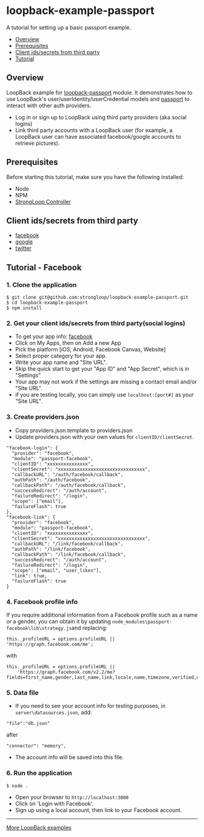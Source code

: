 # loopback-example-passport

A tutorial for setting up a basic passport example.

- [Overview](#overview)
- [Prerequisites](#prerequisites)
- [Client ids/secrets from third party](#client-idssecrets-from-third-party)
- [Tutorial](#tutorial---facebook)

## Overview

LoopBack example for [loopback-passport](https://github.com/strongloop/loopback-passport) module. It demonstrates how to use
LoopBack's user/userIdentity/userCredential models and [passport](http://passportjs.org) to interact with other auth providers.

- Log in or sign up to LoopBack using third party providers (aka social logins)
- Link third party accounts with a LoopBack user (for example, a LoopBack user can have associated facebook/google accounts to retrieve pictures).

## Prerequisites

Before starting this tutorial, make sure you have the following installed:

- Node
- NPM
- [StrongLoop Controller](https://github.com/strongloop/strongloop)

## Client ids/secrets from third party

- [facebook](https://developers.facebook.com/apps)
- [google](https://console.developers.google.com/project)
- [twitter](https://apps.twitter.com/)


## Tutorial - Facebook

### 1. Clone the application

```
$ git clone git@github.com:strongloop/loopback-example-passport.git
$ cd loopback-example-passport
$ npm install
```

### 2. Get your client ids/secrets from third party(social logins)

- To get your app info: [facebook](https://developers.facebook.com/apps)
- Click on My Apps, then on Add a new App
- Pick the platform [iOS, Android, Facebook Canvas, Website]
- Select proper category for your app.
- Write your app name and "Site URL".
- Skip the quick start to get your "App ID" and "App Secret", which is in "Settings"
- Your app may not work if the settings are missing a contact email and/or "Site URL".
- if you are testing locally, you can simply use `localhost:[port#]` as your "Site URL".

### 3. Create providers.json

- Copy providers.json.template to providers.json
- Update providers.json with your own values for `clientID/clientSecret`.

```
"facebook-login": {
  "provider": "facebook",
  "module": "passport-facebook",
  "clientID": "xxxxxxxxxxxxxxx",
  "clientSecret": "xxxxxxxxxxxxxxxxxxxxxxxxxxxxxxxx",
  "callbackURL": "/auth/facebook/callback",
  "authPath": "/auth/facebook",
  "callbackPath": "/auth/facebook/callback",
  "successRedirect": "/auth/account",
  "failureRedirect": "/login",
  "scope": ["email"],
  "failureFlash": true
},
"facebook-link": {
  "provider": "facebook",
  "module": "passport-facebook",
  "clientID": "xxxxxxxxxxxxxxx",
  "clientSecret": "xxxxxxxxxxxxxxxxxxxxxxxxxxxxxxxx",
  "callbackURL": "/link/facebook/callback",
  "authPath": "/link/facebook",
  "callbackPath": "/link/facebook/callback",
  "successRedirect": "/auth/account",
  "failureRedirect": "/login",
  "scope": ["email", "user_likes"],
  "link": true,
  "failureFlash": true
}
```
### 4. Facebook profile info

If you require additional information from a Facebook profile such as a name or a gender, you can obtain it by updating `node_modules\passport-facebook\lib\strategy.js`and replacing:

```
this._profileURL = options.profileURL || 'https://graph.facebook.com/me';
```

with

```
this._profileURL = options.profileURL ||
    'https://graph.facebook.com/v2.2/me?fields=first_name,gender,last_name,link,locale,name,timezone,verified,email,updated_time';
```

### 5. Data file

- If you need to see your account info for testing purposes, in `server\datasources.json`, add:

```
"file":"db.json"
```

after

```
"connector": "memory",
```

- The account info will be saved into this file.

### 6. Run the application

```
$ node .
```

- Open your browser to `http://localhost:3000`
- Click on 'Login with Facebook'.
- Sign up using a local account, then link to your Facebook account.

---

[More LoopBack examples](https://github.com/strongloop/loopback-example)
